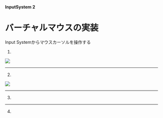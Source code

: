 **InputSystem 2**

# バーチャルマウスの実装
Input Systemからマウスカーソルを操作する

1.


![](images/1/unity-input-system-intro-v2-1-940x563.png.avif "")

---
2.


![](images/1/unity-input-system-intro-v2-2.png.avif "")

---
3.


---
4.


